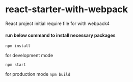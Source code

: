 # react-starter-with-webpack
React project initial require file for with webpack4

#### run below command to install necessary packages

``` npm install ```

for development mode

``` npm start ```

for production mode
``` npm build ```
